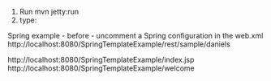 1. Run mvn jetty:run
2. type: 

Spring example - before - uncomment a Spring configuration in the web.xml
http://localhost:8080/SpringTemplateExample/rest/sample/daniels


http://localhost:8080/SpringTemplateExample/index.jsp
http://localhost:8080/SpringTemplateExample/welcome